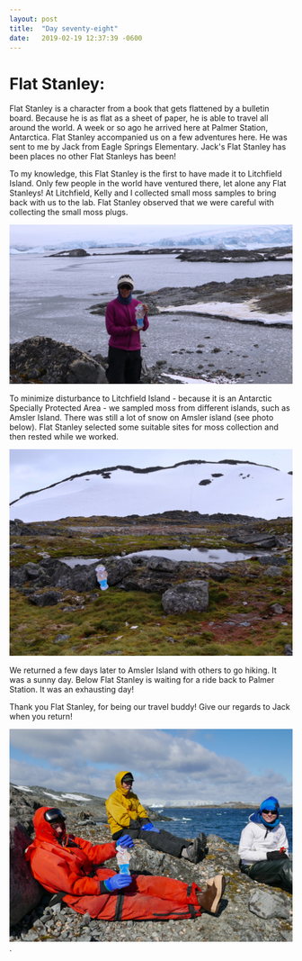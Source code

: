 ```yaml
---
layout: post
title:  "Day seventy-eight"
date:   2019-02-19 12:37:39 -0600
---
```

# Flat Stanley:   
Flat Stanley is a character from a book that gets flattened by a bulletin board. Because he is as flat as a sheet of paper, he is able to travel all around the world. A week or so ago he arrived here at Palmer Station, Antarctica. Flat Stanley accompanied us on a few adventures here. He was sent to me by Jack from Eagle Springs Elementary. Jack's Flat Stanley has been places no other Flat Stanleys has been! 

To my knowledge, this Flat Stanley is the first to have made it to Litchfield Island. Only few people in the world have ventured there, let alone any Flat Stanleys! At Litchfield, Kelly and I collected small moss samples to bring back with us to the lab. Flat Stanley observed that we were careful with collecting the small moss plugs.

![Flat Stanley at Litchfield](/assets/blog_photos/190219/IMG_0144.jpg)

To minimize disturbance to Litchfield Island - because it is an Antarctic Specially Protected Area - we sampled moss from different islands, such as Amsler Island. There was still a lot of snow on Amsler island (see photo below). Flat Stanley selected some suitable sites for moss collection and then rested while we worked. 

![Flat Stanley at Amsler](/assets/blog_photos/190219/FlatStanley_onAmsler.jpg)

We returned a few days later to Amsler Island with others to go hiking. It was a sunny day. Below Flat Stanley is waiting for a ride back to Palmer Station. It was an exhausting day!

Thank you Flat Stanley, for being our travel buddy! Give our regards to Jack when you return!

![Flat Stanley waiting to return to Palmer](/assets/blog_photos/190219/FlatStanley_on_Amsler_Pickup.jpg).